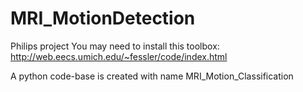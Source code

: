 # MRI_MotionDetection
Philips project 
You may need to install this toolbox:
 http://web.eecs.umich.edu/~fessler/code/index.html
 
 A python code-base is created with name MRI_Motion_Classification
